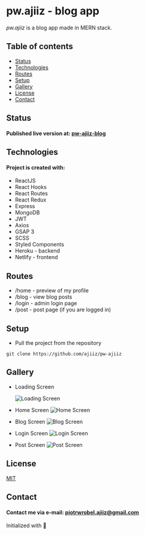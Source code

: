 # pw.ajiiz - blog app

*pw.ajiiz* is a blog app made in MERN stack.

## Table of contents
* [Status](#status)
* [Technologies](#technologies)
* [Routes](#routes)
* [Setup](#setup)
* [Gallery](#gallery)
* [License](#license)
* [Contact](#contact)

## Status
#### Published live version at: [pw-ajiiz-blog](https://pw-ajiiz-blog.netlify.app/)

## Technologies
#### Project is created with:
* ReactJS
* React Hooks
* React Routes
* React Redux
* Express
* MongoDB
* JWT
* Axios
* GSAP 3
* SCSS
* Styled Components
* Heroku - backend
* Netlify - frontend

## Routes
* /home - preview of my profile
* /blog - view blog posts
* /login - admin login page
* /post - post page (if you are logged in)

## Setup
* Pull the project from the repository
```
git clone https://github.com/ajiiz/pw-ajiiz
```
## Gallery
* Loading Screen

  ![Loading Screen](https://github.com/ajiiz/pw-ajiiz/blob/master/photos_showcase/loading_page.png?raw=true)
* Home Screen
  ![Home Screen](https://github.com/ajiiz/pw-ajiiz/blob/master/photos_showcase/home_page.png?raw=true)
* Blog Screen
  ![Blog Screen](https://github.com/ajiiz/pw-ajiiz/blob/master/photos_showcase/blog_page.png?raw=true)
* Login Screen
  ![Login Screen](https://github.com/ajiiz/pw-ajiiz/blob/master/photos_showcase/login_page.png?raw=true)
* Post Screen
  ![Post Screen](https://github.com/ajiiz/pw-ajiiz/blob/master/photos_showcase/post_page.png?raw=true)

## License
[MIT](https://choosealicense.com/licenses/mit/)

## Contact
#### Contact me via e-mail: piotrwrobel.ajiiz@gmail.com

Initialized with 🖤
